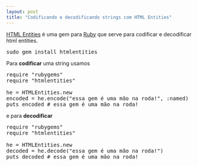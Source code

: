 ```yaml
--- 
layout: post
title: "Codificando e decodificando strings com HTML Entities"
---
```

<p>
  <a href="http://htmlentities.rubyforge.org/">HTML Entities</a> é uma gem para
  <a href="http://www.ruby-lang.org/">Ruby</a> que serve para codificar e decodificar html entities.
</p>

<pre class="sunburst">sudo gem install htmlentities
</pre>

<p>Para <strong>codificar</strong> uma string usamos</p>

<pre class="sunburst"><span class="Keyword">require</span> <span class="String"><span class="String">&quot;</span>rubygems<span class="String">&quot;</span></span>
<span class="Keyword">require</span> <span class="String"><span class="String">&quot;</span>htmlentities<span class="String">&quot;</span></span>

he <span class="Keyword">=</span> <span class="Variable">HTMLEntities</span>.<span class="Entity">new</span>
encoded <span class="Keyword">=</span> he.<span class="Entity">encode</span>(<span class="String"><span class="String">&quot;</span>essa gem é uma mão na roda!<span class="String">&quot;</span></span>, <span class="Constant"><span class="Constant">:</span>named</span>)
puts encoded <span class="Comment"><span class="Comment">#</span> essa gem é uma mão na roda!</span>
</pre>

<p>e para <strong>decodificar</strong></p>

<pre class="sunburst"><span class="Keyword">require</span> <span class="String"><span class="String">&quot;</span>rubygems<span class="String">&quot;</span></span>
<span class="Keyword">require</span> <span class="String"><span class="String">&quot;</span>htmlentities<span class="String">&quot;</span></span>

he <span class="Keyword">=</span> <span class="Variable">HTMLEntities</span>.<span class="Entity">new</span>
decoded <span class="Keyword">=</span> he.<span class="Entity">decode</span>(<span class="String"><span class="String">&quot;</span>essa gem é uma mão na roda!<span class="String">&quot;</span></span>)
puts decoded <span class="Comment"><span class="Comment">#</span> essa gem é uma mão na roda!</span>
</pre>